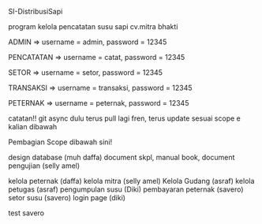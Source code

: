 SI-DistribusiSapi

program kelola pencatatan susu sapi cv.mitra bhakti 

ADMIN => username = admin, password = 12345

PENCATATAN => username = catat, password = 12345

SETOR => username = setor, password = 12345

TRANSAKSI => username = transaksi, password = 12345

PETERNAK => username = peternak, password = 12345

catatan!!
git async dulu terus pull lagi fren, terus update sesuai scope e kalian dibawah



Pembagian Scope dibawah sini! 

design database (muh daffa)
document skpl, manual book, document pengujian (selly amel)


kelola peternak (daffa)
kelola mitra (selly amel)
Kelola Gudang (asraf)
kelola petugas (asraf)
pengumpulan susu (Diki)
pembayaran peternak (savero)
setor susu (savero)
login page (diki)

test savero